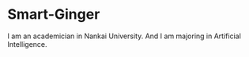 # Smart-Ginger
I am an academician in Nankai University. And I am majoring in Artificial Intelligence.

